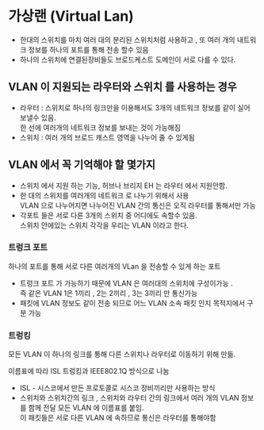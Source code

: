 # 가상랜 (Virtual Lan)

- 한대의 스위치를 마치 여러 대의 분리된 스위치처럼 사용하고 , 또 여러 개의 내트워크 정보를 하나의 포트를 통해 전송 할수 있음 
- 하나의 스위치에 연결된장비들도 브로드케스트 도메인이 서로 다를 수 있다.   
## VLAN 이 지원되는 라우터와 스위치 를 사용하는 경우 
- 라우터 : 스위치로 하나의 링크만을 이용해서도 3개의 네트워크 정보를 같이 실어 보낼수 있음.   
한 선에 여러개의 네트워크 정보를 보내는 것이 가능해짐 
- 스위치 : 여러 개의 브로드 캐스트 영역을 나누어 줄 수 있게됨

## VLAN 에서 꼭 기억해야 할 몇가지 
- 스위치 에서 지원 하는 기능, 허브나 브리지 EH 는 라우터 에서 지원안함.
- 한 대의 스위치를 여러개의 네트워크 로 나누기 위해서 사용   
VLAN 으로 나누어지면 나누어진 VLAN 간의 통신은 오직 라우터를 통해서만 가능
- 각포트 들은 서로 다른 3개의 스위치 중 어디에도 속할수 있음.   
  스위치 안에있는 스위치 각각을 우리는 VLAN 이라고 한다.
### 트렁크 포트 
하나의 포트를 통해 서로 다른 여러개의 VLan 을 전송할 수 있게 하는 포트
- 트렁크 포트 가 가능하기 때문에 VLAN 은 여러대의 스위치에 구성이가능 .   
  즉 같은 VLAN 1은 1끼리 , 2는 2끼리 , 3는 3끼리 만 통신가능
- 패킷에 VLAN 정보도 같이 전송 되므로 어느 VLAN 소속 패킷 인지 목적지에서 구분 가능 
### 트렁킹 
모든 VLAN 이 하나의 링크를 통해 다른 스위치나 라우터로 이동하기 위해 만듦.

이름표에 따라 ISL 트렁킹과 IEEE802.1Q 방식으로 나눔 
- ISL - 시스코에서 만든 프로토콜로 시스코 장비끼리만 사용하는 방식
- 스위치와 스위치간의 링크 , 스위치와 라우터 간의 링크에서 여러 개의 VLAN 정보를 함께 전달 
모든 VLAN 에 이름표를 붙임.   
이 패킷들은 서로 다른 VLAN 에 속하므로 통신은 라우터를 통해야함 